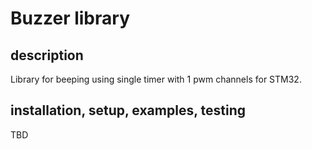 # Buzzer library

## description

Library for beeping using single timer with 1 pwm channels for STM32.

## installation, setup, examples, testing

TBD